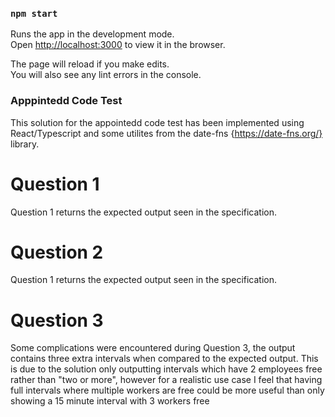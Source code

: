 ### `npm start`

Runs the app in the development mode.\
Open [http://localhost:3000](http://localhost:3000) to view it in the browser.

The page will reload if you make edits.\
You will also see any lint errors in the console.

### Apppintedd Code Test

This solution for the appointedd code test has been implemented using React/Typescript and some utilites from the date-fns {https://date-fns.org/} library.

# Question 1

Question 1 returns the expected output seen in the specification.

# Question 2

Question 1 returns the expected output seen in the specification.

# Question 3

Some complications were encountered during Question 3, the output contains three extra intervals when compared to the expected output.
This is due to the solution only outputting intervals which have 2 employees free rather than "two or more", however for a realistic use case I feel that having full intervals where multiple workers are free could be more useful than only showing a 15 minute interval with 3 workers free
